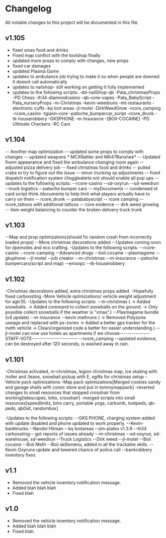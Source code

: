 # Changelog    
All notable changes to this project will be documented in this file.
## v1.105
- fixed xmas food and drinks
- Fixed map conflict with the toolshop finally
- updated more props to comply with changes, new props
- fixed car damages
- updated Plasma Game
- updates to ambulance job trying to make it so when people are downed it doesnt call automatically
- updates to nailshop- still working on getting it fully implemented
-  updates to the following scripts:
  -dd-nailShop-qb
  -Pata_christmasProps
  -PD Chess
  -lh34-diamondcasino
  -qb-core-vapes
  -Pata_BabyScript
  -Pata_nurseryProps
  -m-Christmas
  -kevin-weedruns
  -mt-restaurants
  -electronic cuffs
  -kq loot areas
  -jl-motel
  -DirkWeedGrow
  -rcore_camping
  -rcore_casino
  -tgiann-core
  -patoche_bumpercar_script
  -rcore_drunk
  -tk-houserobbery
  -GKSPHONE
  -m-Insurance
  -[BOII-COCAINE]
  -PD Ultimate Checkers
  -RC Cars

## v1.104
-- Another map optimization
-- updated some props to comply with changes
-- updated weapons * MCXRattler and MK47Banshee*
-- Updated fivem appearance and fixed the ambulance changing room again
-- adjusted pizza delivery job
-- fixed christmas food and drinks
-- pulled crabs to try to figure out the issue
-- minor trucking xp adjustments
-- fixed dispatch notification system (/togglealerts on) should enable all pop ups
--updates to the following scripts:
  --rcore-casino
  --sd-oxyrun
  --sd-weedrun
  --truck logistics
  --patoche bumper cars
  -- myDocuments -- condensed id card script think /documents to help limit what players actually have to carry on them
  -- rcore_drunk
  -- patababyscript
  -- rcore camping
  -- rcore_tattoos with additional tattoos
  -- core evidence
  -- dirk weed growing
  -- item weight balancing to counter the broken delivery truck trunk
  
  
## v1.103
--Map and prop optimizations(should fix random crash from incorrectly loaded props)
--More christmas decorations added
--Updates coming soon for dpemotes and eco crafting.
-Updates to the following scripts:
  --rcore-casino
  --rcore-camping
  --Advanced drugs
  --boii cocaine
  --plasmagame
  --gksphone
  --jl-motel
  --job creator
  --m-christmas
  --m-insurance
  --patoche bumpercars(script and map)
  --emsnpc
  --tk-houserobbery
## v1.102
-Christmas decorations added, extra christmas props added.
-Hopefully fixed carboosting
-More Vehicle optimizations/ vehicle weight adjustment for agtr35.
-Updates to the following scripts:
  --m-christmas (
    -> Added snowballs.
    -> Added command to collect snowballs on the ground.
    -> Only possible collect snowballs if the weather is "xmas".)
  --Plasmagame bundle (v4 update)
  --m-insurance
  --kevin methruns (
    -> Removed Polyzone useage and replaced with ps-zones
    -> Added a better gps tracker for the meth vehicle
    -> Clean/organized code a better for easier understanding.)
  --jl-motel can now use hotels as apartments if we choose---------------STAFF-VOTE-----------------------
  --rcore_camping 
  --updated evidence, can be destroyed after 120 seconds, is washed away in rain.
## v1.101
-Christmas activated, m-christmas, legion christmas map, ice skating with /roller and /leave, snowball pickup with E, xgifts for christmas setup
-Vehicle pack optimizations
-Map pack optimizations[Merged cookies sandy and garage shells with comic store and put in tommymappack]
-reverted changes to small resources that stopped crosshair from working[telescopes, lotto, crosshair]
-merged scripts into small resources[speedlimits, bmx carry, portable yoga, carbomb, lootpeds, qb-peds, qb0sit, randombox]

-Updates to the following scripts:
  --GKS PHONE, charging system added with update disabled and phone updated to work properly.
  --Kevin-banktrucks
  --Randol Hitman
  --kq lootareas
  --jim-plates v1.3.9
  --lh34 carboosting-- got reports of issues already
  --m-christmas
  --sd-oxyrun, sd-warehouse, sd-weedrun
  --Truck Logistics
  --Dirk weed
  --jl-motel
  --Boii cocaine
  --Boii Meth
  --Boii skillsmenu, added in all the trackable skills.
  --Kevin Oxyruns update and lowered chance of police call
  --bankrobbery inventory fixes
## v1.1
- Removed the vehicle inventory notification message.
- Added blah blah blah
- Fixed blah 

## v1.0
- Removed the vehicle inventory notification message.
- Added blah blah blah
- Fixed blah 
